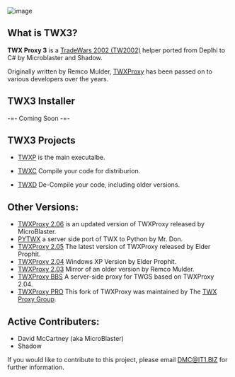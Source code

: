 ![image](https://github.com/MicroBlaster/TWXProxy/blob/master/Source/TWXProxy-MB/TWXP-Logo.jpg)

## What is TWX3?

**TWX Proxy 3** is a [TradeWars 2002 (TW2002)](http://www.eisonline.com) helper ported from Deplhi to C# by Microblaster and Shadow.

Originally written by Remco Mulder, [TWXProxy](https://github.com/erikh/twxproxy) has been passed on to various developers over the years. 

## TWX3 Installer

-=- Coming Soon -=-

## TWX3 Projects

* [TWXP](https://github.com/MicroBlaster/TWX3/tree/master/Source/TWXP) is the main executalbe.

* [TWXC](https://github.com/MicroBlaster/TWX3/tree/master/Source/TWXC) Compile your code for distriburion.
* [TWXD](https://github.com/MicroBlaster/TWX3/tree/master/Source/TWXD) De-Compile your code, including older versions.

## Other Versions:
* [TWXProxy 2.06](https://github.com/MicroBlaster/TWXProxy/tree/master/Source/TWXProxy-MB) is an updated version of TWXProxy released by MicroBlaster.
* [PYTWX](https://bitbucket.org/mrdon/pytwx/src) a server side port of TWX to Python by Mr. Don.
* [TWXProxy 2.05](https://github.com/MicroBlaster/TWXProxy/tree/master/Source/TWXProxy-EP) The latest version of TWXProxy released by Elder Prophit.
* [TWXProxy 2.04](https://github.com/erikh/twxproxy) Windows XP Version by Elder Prophit.
* [TWXProxy 2.03](https://github.com/erikh/twxproxy) Mirror of an older version by Remco Mulder.
* [TWXProxy BBS](https://code.google.com/archive/p/twxproxy-ep/wikis/TwxBbsAdministrationGuide.wiki) A server-side proxy for TWGS based on TWXProxy 2.04.
* [TWXProxy PRO](https://sourceforge.net/projects/twxproxy/) This fork of TWXProxy was maintained by The [TWX Proxy Group](http://twxproxy.sourceforge.net/).

## Active Contributers:

* David McCartney (aka MicroBlaster)
* Shadow

If you would like to contribute to this project, please email DMC@IT1.BIZ for further information.
